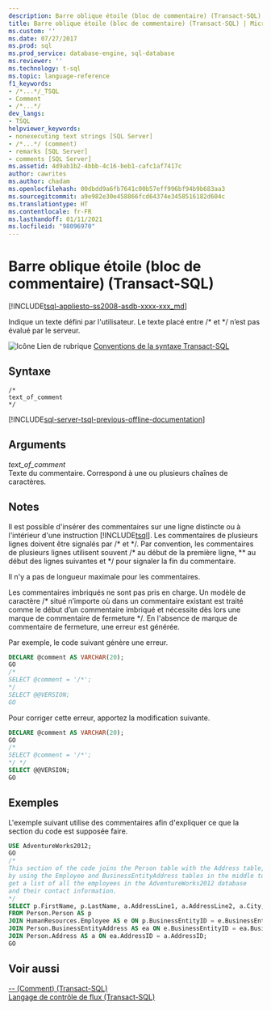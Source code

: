 ```yaml
---
description: Barre oblique étoile (bloc de commentaire) (Transact-SQL)
title: Barre oblique étoile (bloc de commentaire) (Transact-SQL) | Microsoft Docs
ms.custom: ''
ms.date: 07/27/2017
ms.prod: sql
ms.prod_service: database-engine, sql-database
ms.reviewer: ''
ms.technology: t-sql
ms.topic: language-reference
f1_keywords:
- /*...*/_TSQL
- Comment
- /*...*/
dev_langs:
- TSQL
helpviewer_keywords:
- nonexecuting text strings [SQL Server]
- /*...*/ (comment)
- remarks [SQL Server]
- comments [SQL Server]
ms.assetid: 4d9ab1b2-4bbb-4c16-beb1-cafc1af7417c
author: cawrites
ms.author: chadam
ms.openlocfilehash: 00dbdd9a6fb7641c00b57eff996bf94b9b683aa3
ms.sourcegitcommit: a9e982e30e458866fcd64374e3458516182d604c
ms.translationtype: HT
ms.contentlocale: fr-FR
ms.lasthandoff: 01/11/2021
ms.locfileid: "98096970"
---
```

# <a name="slash-star-block-comment-transact-sql"></a>Barre oblique étoile (bloc de commentaire) (Transact-SQL)
[!INCLUDE[tsql-appliesto-ss2008-asdb-xxxx-xxx_md](../../includes/tsql-appliesto-ss2008-asdb-xxxx-xxx-md.md)]


  Indique un texte défini par l'utilisateur. Le texte placé entre /* et \*/ n’est pas évalué par le serveur.  
  
 ![Icône Lien de rubrique](../../database-engine/configure-windows/media/topic-link.gif "Icône du lien de rubrique") [Conventions de la syntaxe Transact-SQL](../../t-sql/language-elements/transact-sql-syntax-conventions-transact-sql.md)  
  
## <a name="syntax"></a>Syntaxe  
  
```syntaxsql
/*  
text_of_comment  
*/  
```  
  
[!INCLUDE[sql-server-tsql-previous-offline-documentation](../../includes/sql-server-tsql-previous-offline-documentation.md)]

## <a name="arguments"></a>Arguments
 *text_of_comment*  
 Texte du commentaire. Correspond à une ou plusieurs chaînes de caractères.  
  
## <a name="remarks"></a>Notes  
 Il est possible d'insérer des commentaires sur une ligne distincte ou à l'intérieur d'une instruction [!INCLUDE[tsql](../../includes/tsql-md.md)]. Les commentaires de plusieurs lignes doivent être signalés par /* et \*/. Par convention, les commentaires de plusieurs lignes utilisent souvent /\* au début de la première ligne, \*\* au début des lignes suivantes et \*/ pour signaler la fin du commentaire.  
  
 Il n'y a pas de longueur maximale pour les commentaires.  
  
 Les commentaires imbriqués ne sont pas pris en charge. Un modèle de caractère /* situé n’importe où dans un commentaire existant est traité comme le début d’un commentaire imbriqué et nécessite dès lors une marque de commentaire de fermeture \*/. En l'absence de marque de commentaire de fermeture, une erreur est générée.  
  
 Par exemple, le code suivant génère une erreur.  
  
```sql  
DECLARE @comment AS VARCHAR(20);  
GO  
/*  
SELECT @comment = '/*';  
*/   
SELECT @@VERSION;  
GO   
```  
  
 Pour corriger cette erreur, apportez la modification suivante.  
  
```sql  
DECLARE @comment AS VARCHAR(20);  
GO  
/*  
SELECT @comment = '/*';  
*/ */  
SELECT @@VERSION;  
GO  
```  
  
## <a name="examples"></a>Exemples  
 L'exemple suivant utilise des commentaires afin d'expliquer ce que la section du code est supposée faire.  
  
```sql  
USE AdventureWorks2012;  
GO  
/*  
This section of the code joins the Person table with the Address table,   
by using the Employee and BusinessEntityAddress tables in the middle to   
get a list of all the employees in the AdventureWorks2012 database   
and their contact information.  
*/  
SELECT p.FirstName, p.LastName, a.AddressLine1, a.AddressLine2, a.City, a.PostalCode  
FROM Person.Person AS p  
JOIN HumanResources.Employee AS e ON p.BusinessEntityID = e.BusinessEntityID   
JOIN Person.BusinessEntityAddress AS ea ON e.BusinessEntityID = ea.BusinessEntityID  
JOIN Person.Address AS a ON ea.AddressID = a.AddressID;  
GO  
```  
  
## <a name="see-also"></a>Voir aussi  
 [-- &#40;Comment&#41; &#40;Transact-SQL&#41;](../../t-sql/language-elements/comment-transact-sql.md)   
 [Langage de contrôle de flux &#40;Transact-SQL&#41;](~/t-sql/language-elements/control-of-flow.md)  
  
  

